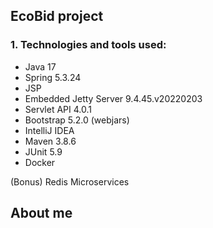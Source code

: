 ## EcoBid project


### 1. Technologies and tools used:

- Java 17
- Spring 5.3.24
- JSP
- Embedded Jetty Server 9.4.45.v20220203
- Servlet API 4.0.1
- Bootstrap 5.2.0 (webjars)
- IntelliJ IDEA
- Maven 3.8.6
- JUnit 5.9
- Docker

(Bonus)
Redis
Microservices



## About me 



